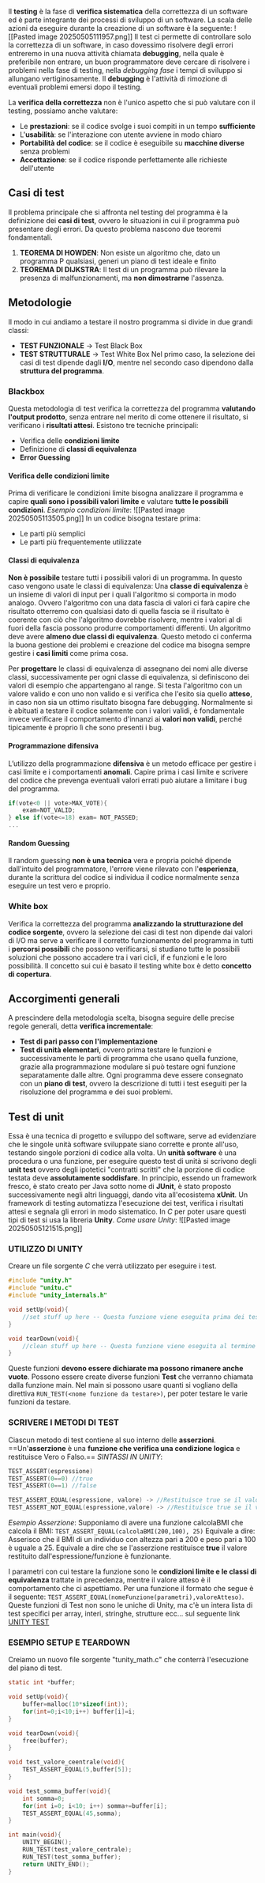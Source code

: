 Il **testing** è la fase di **verifica sistematica** della correttezza di un software ed è parte integrante dei processi di sviluppo di un software. La scala delle azioni da eseguire durante la creazione di un software è la seguente:
![[Pasted image 20250505111957.png]]
Il test ci permette di controllare solo la correttezza di un software, in caso dovessimo risolvere degli errori entreremo in una nuova attività chiamata **debugging**, nella quale è preferibile non entrare, un buon programmatore deve cercare di risolvere i problemi nella fase di testing, nella *debugging fase* i tempi di sviluppo si allungano vertiginosamente.
Il **debugging** è l'attività di rimozione di eventuali problemi emersi dopo il testing.

La **verifica della correttezza** non è l'unico aspetto che si può valutare con il testing, possiamo anche valutare:
- Le **prestazioni**: se il codice svolge i suoi compiti in un tempo **sufficiente**
- L'**usabilità**: se l'interazione con utente avviene in modo chiaro
- **Portabilità del codice**: se il codice è eseguibile su **macchine diverse** senza problemi
- **Accettazione**: se il codice risponde perfettamente alle richieste dell'utente
## Casi di test
Il problema principale che si affronta nel testing del programma è la definizione dei **casi di test**, ovvero le situazioni in cui il programma può presentare degli errori. Da questo problema nascono due teoremi fondamentali.
1. **TEOREMA DI HOWDEN**: Non esiste un algoritmo che, dato un programma P qualsiasi, generi un piano di test ideale e finito
2. **TEOREMA DI DIJKSTRA**: Il test di un programma può rilevare la presenza di malfunzionamenti, ma **non dimostrarne** l'assenza.
## Metodologie
Il modo in cui andiamo a testare il nostro programma si divide in due grandi classi:
- **TEST FUNZIONALE** $\to$ Test Black Box
- **TEST STRUTTURALE** $\to$ Test White Box
Nel primo caso, la selezione dei casi di test dipende dagli **I/O**, mentre nel secondo caso dipendono dalla **struttura del programma**.
### Blackbox
Questa metodologia di test verifica la correttezza del programma **valutando l'output prodotto**, senza entrare nel merito di come ottenere il risultato, si verificano i **risultati attesi**.
Esistono tre tecniche principali:
- Verifica delle **condizioni limite**
- Definizione di **classi di equivalenza**
- **Error Guessing**
#### Verifica delle condizioni limite
Prima di verificare le condizioni limite bisogna analizzare il programma e capire **quali sono i possibili valori limite** e valutare **tutte le possibili condizioni**.
*Esempio condizioni limite*:
![[Pasted image 20250505113505.png]]
In un codice bisogna testare prima:
- Le parti più semplici
- Le parti più frequentemente utilizzate
#### Classi di equivalenza
**Non è possibile** testare tutti i possibili valori di un programma.
In questo caso vengono usate le classi di equivalenza:
Una **classe di equivalenza** è un insieme di valori di input per i quali l'algoritmo si comporta in modo analogo.
Ovvero l'algoritmo con una data fascia di valori ci farà capire che risultato otterremo con qualsiasi dato di quella fascia se il risultato è coerente con ciò che l'algoritmo dovrebbe risolvere, mentre i valori al di fuori della fascia possono produrre comportamenti differenti. Un algoritmo deve avere **almeno due classi di equivalenza**.
Questo metodo ci conferma la buona gestione dei problemi e creazione del codice ma bisogna sempre gestire i **casi limiti** come prima cosa.

Per **progettare** le classi di equivalenza di assegnano dei nomi alle diverse classi, successivamente per ogni classe di equivalenza, si definiscono dei valori di esempio che appartengano al range. Si testa l'algoritmo con un valore valido e con uno non valido e si verifica che l'esito sia quello **atteso**, in caso non sia un ottimo risultato bisogna fare debugging.
Normalmente si è abituati a testare il codice solamente con i valori validi, è fondamentale invece verificare il comportamento d'innanzi ai **valori non validi**, perché tipicamente è proprio lì che sono presenti i bug.
#### Programmazione difensiva
L’utilizzo della programmazione **difensiva** è un metodo efficace per gestire i casi limite e i comportamenti **anomali**. Capire prima i casi limite e scrivere del codice che prevenga eventuali valori errati può aiutare a limitare i bug del programma.
```c
if(vote<0 || vote>MAX_VOTE){
	exam=NOT_VALID;
} else if(vote<=18) exam= NOT_PASSED;
...
```
#### Random Guessing
Il random guessing **non è una tecnica** vera e propria poiché dipende dall'intuito del programmatore, l'errore viene rilevato con l'**esperienza**, durante la scrittura del codice si individua il codice normalmente senza eseguire un test vero e proprio.
### White box
Verifica la correttezza del programma **analizzando la strutturazione del codice sorgente**, ovvero la selezione dei casi di test non dipende dai valori di I/O ma serve a verificare il corretto funzionamento del programma in tutti i **percorsi possibili** che possono verificarsi, si studiano tutte le possibili soluzioni che possono accadere tra i vari cicli, if e funzioni e le loro possibilità.
Il concetto sui cui è basato il testing white box è detto **concetto di copertura**.
## Accorgimenti generali
A prescindere della metodologia scelta, bisogna seguire delle precise regole generali, detta **verifica incrementale**:
- **Test di pari passo con l'implementazione**
- **Test di unità elementari**, ovvero prima testare le funzioni e successivamente le parti di programma che usano quella funzione, grazie alla programmazione modulare si può testare ogni funzione separatamente dalle altre.
Ogni programma deve essere consegnato con un **piano di test**, ovvero la descrizione di tutti i test eseguiti per la risoluzione del programma e dei suoi problemi.
## Test di unit
Essa è una tecnica di progetto e sviluppo del software, serve ad evidenziare che le singole unità software sviluppate siano corrette e pronte all'uso, testando singole porzioni di codice alla volta.
Un **unità software** è una procedura o una funzione, per eseguire questo test di unità si scrivono degli **unit test** ovvero degli ipotetici "contratti scritti" che la porzione di codice testata deve **assolutamente soddisfare**.
In principio, essendo un framework fresco, è stato creato per Java sotto nome di **JUnit**, è stato proposto successivamente negli altri linguaggi, dando vita all'ecosistema **xUnit**. Un framework di testing automatizza l'esecuzione dei test, verifica i risultati attesi e segnala gli errori in modo sistematico. In *C* per poter usare questi tipi di test si usa la libreria **Unity**.
*Come usare Unity*:
![[Pasted image 20250505121515.png]]
### UTILIZZO DI UNITY
Creare un file sorgente *C* che verrà utilizzato per eseguire i test.
```c
#include "unity.h"
#include "unitu.c"
#include "unity_internals.h"

void setUp(void){
	//set stuff up here -- Questa funzione viene eseguita prima dei test
}

void tearDown(void){
	//clean stuff up here -- Questa funzione viene eseguita al termine dei test 
}
```
Queste funzioni **devono essere dichiarate ma possono rimanere anche vuote**.
Possono essere create diverse funzioni **Test** che verranno chiamata dalla funzione main.
Nel main si possono usare quanti si vogliano della direttiva `RUN_TEST(<nome funzione da testare>)`, per poter testare le varie funzioni da testare.
### SCRIVERE I METODI DI TEST
Ciascun metodo di test contiene al suo interno delle **asserzioni**.
==Un'**asserzione** è una **funzione che verifica una condizione logica** e restituisce Vero o Falso.==
*SINTASSI IN UNITY*:
```C
TEST_ASSERT(espressione)
TEST_ASSERT(0==0) //true
TEST_ASSERT(0==1) //false

TEST_ASSERT_EQUAL(espressione, valore) -> //Restituisce true se il valore è quello che indichiamo
TEST_ASSERT_NOT_EQUAL(espressione,valore) -> //Restituisce true se il valore calcolato NON è quello che indichiamo
```
 *Esempio Asserzione*:
Supponiamo di avere una funzione calcolaBMI che calcola il BMI: `TEST_ASSERT_EQUAL(calcolaBMI(200,100), 25)`
Equivale a dire: Asserisco che il BMI di un individuo con altezza pari a 200 e
peso pari a 100 è uguale a 25.
Equivale a dire che se l'asserzione restituisce **true** il valore restituito dall'espressione/funzione è funzionante.

I parametri con cui testare la funzione sono le **condizioni limite e le classi di equivalenza** trattate in precedenza, mentre il valore atteso è il comportamento che ci aspettiamo. Per una funzione il formato che segue è il seguente: `TEST_ASSERT_EQUAL(nomeFunzione(parametri),valoreAtteso)`.
Queste funzioni di Test non sono le uniche di Unity, ma c'è un intera lista di test specifici per array, interi, stringhe, strutture ecc... sul seguente link [UNITY TEST](https://github.com/ThrowTheSwitch/Unity/blob/master/docs/UnityAssertionsReference.md)
### ESEMPIO SETUP E TEARDOWN
Creiamo un nuovo file sorgente "tunity_math.c" che conterrà l'esecuzione del piano di test.
```c
static int *buffer;

void setUp(void){
	buffer=malloc(10*sizeof(int));
	for(int=0;i<10;i++) buffer[i]=i;
}

void tearDown(void){
	free(buffer);
}

void test_valore_ceentrale(void){
	TEST_ASSERT_EQUAL(5,buffer[5]);
}

void test_somma_buffer(void){
	int somma=0;
	for(int i=0; i<10; i++) somma+=buffer[i];
	TEST_ASSERT_EQUAL(45,somma);
}

int main(void){
	UNITY_BEGIN();
	RUN_TEST(test_valore_centrale);
	RUN_TEST(test_somma_buffer);
	return UNITY_END();
}
```
